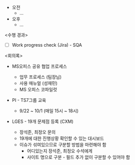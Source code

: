 - 오전
	- ...
- 오후
	- ...

<수행 경과>
- [ ] Work progress check (Jira) - SQA

<회의록>
- MS오피스 공유 협업 프로세스
	- 업무 프로세스 (팀장님)
	- 사용 매뉴얼 (성재민)
	- MS 오피스 코파일럿
- PI - TS7그룹 교육
	- 9/22 ~ 10/1 (매일 15시 ~ 18시)

- LGES - 19개 문제점 등록 (CXM)
	- 장석준, 최정오 문의
	- 19개에 대한 진행상황 확인할 수 있는 대시보드
	- 이슈가 섞여있으므로 구분할 방법을 마련해야 함
		- 어디있는지 장석준, 최정오 수석에게 
		- 사이트 명으로 구분 - 필드 추가 없이 구분할 수 있어야 함